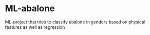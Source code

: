 # ML-abalone
ML-project that tries to classify abalone in genders based on physical features as well as regression
